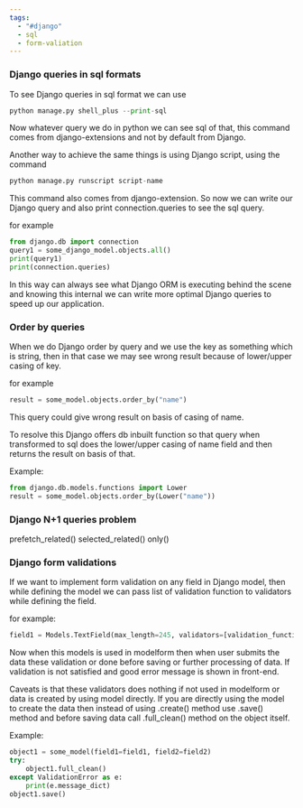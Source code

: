 ```yaml
---
tags:
  - "#django"
  - sql
  - form-valiation
---
```

### Django queries in sql formats

To see Django queries in sql format we can use 
```python
python manage.py shell_plus --print-sql
```
Now whatever query we do in python we can see sql of that, this command comes from django-extensions and not by default from Django.

Another way to achieve the same things is using Django script, using the command
```python
python manage.py runscript script-name
```
 This command also comes from django-extension.
 So now we can write our Django query and also print connection.queries to see the sql query.

for example
```python
from django.db import connection
query1 = some_django_model.objects.all()
print(query1)
print(connection.queries)
```

In this way can always see what Django ORM is executing behind the scene and knowing this internal we can write more optimal Django queries to speed up our application.

### Order by queries
When we do Django order by query and we use the key as something which is string, then in that case we may see wrong result because of lower/upper casing of key.

for example
```python
result = some_model.objects.order_by("name")
```
This query could give wrong result on basis of casing of name.

To resolve this Django offers db inbuilt function so that query when transformed to sql does the lower/upper casing of name field and then returns the result on basis of that.

Example:
```python
from django.db.models.functions import Lower
result = some_model.objects.order_by(Lower("name"))
```

### Django N+1 queries problem
prefetch_related()
selected_related()
only()

### Django form validations
If we want to implement form validation on any field in Django model, then while defining the model we can pass list of validation function to validators while defining the field.

for example:
```python
field1 = Models.TextField(max_length=245, validators=[validation_function])
```
Now when this models is used in modelform then when user submits the data these validation or done before saving or further processing of data. If validation is not satisfied and good error message is shown in front-end.

Caveats is that these validators does nothing if not used in modelform or data is created by using model directly. If you are directly using the model to create the data then instead of using .create() method use .save() method and before saving data call .full_clean() method on the object itself.

Example:
```python
object1 = some_model(field1=field1, field2=field2)
try:
	object1.full_clean()
except ValidationError as e:
	print(e.message_dict)
object1.save()
```

